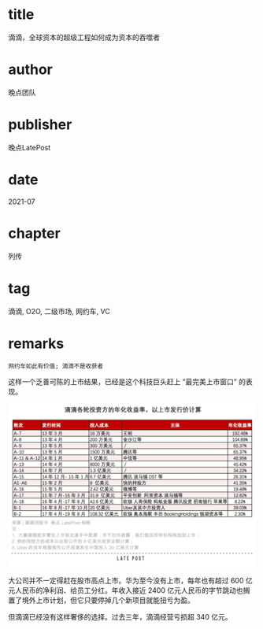 # title
滴滴，全球资本的超级工程如何成为资本的吞噬者

# author
晚点团队

# publisher
晚点LatePost

# date
2021-07

# chapter
列传

# tag
滴滴, O2O, 二级市场, 网约车, VC

# remarks
`网约车如此有价值; 滴滴不是收获者`

这样一个乏善可陈的上市结果，已经是这个科技巨头赶上 “最完美上市窗口” 的表现。

![](../imgs/2021-08-24-20-22-57.png)


大公司并不一定得赶在股市高点上市。华为至今没有上市，每年也有超过 600 亿元人民币的净利润、给员工分红。年收入接近 2400 亿元人民币的字节跳动也搁置了境外上市计划，但它只要停掉几个新项目就能扭亏为盈。



但滴滴已经没有这样奢侈的选择。过去三年，滴滴经营亏损超 340 亿元。
